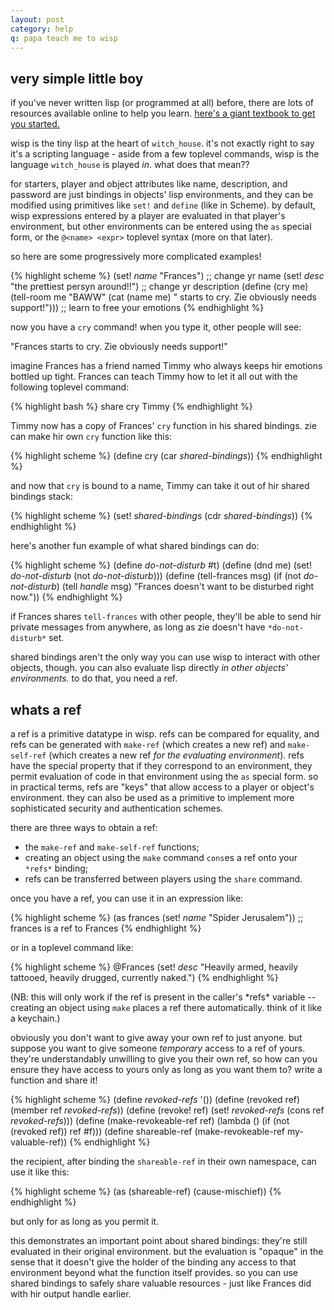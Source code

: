 ```yaml
---
layout: post
category: help
q: papa teach me to wisp
---
```

very simple little boy
----------------------

if you've never written lisp (or programmed at all) before, there are lots of resources available online to help you learn. [here's a giant textbook to get you started.](http://htdp.org/)

wisp is the tiny lisp at the heart of `witch_house`. it's not exactly right to say it's a scripting language - aside from a few toplevel commands, wisp is the language `witch_house` is played _in_. what does that mean??

for starters, player and object attributes like name, description, and password are just bindings in objects' lisp environments, and they can be modified using primitives like `set!` and `define` (like in Scheme). by default, wisp expressions entered by a player are evaluated in that player's environment, but other environments can be entered using the `as` special form, or the `@<name> <expr>` toplevel syntax (more on that later).

so here are some progressively more complicated examples!

{% highlight scheme %}
    (set! *name* "Frances") ;; change yr name
    (set! *desc* "the prettiest persyn around!!") ;; change yr description
    (define (cry me) (tell-room me "BAWW" (cat (name me) " starts to cry. Zie obviously needs support!"))) ;; learn to free your emotions
{% endhighlight %}

now you have a `cry` command! when you type it, other people will see: 

"Frances starts to cry. Zie obviously needs support!"

imagine Frances has a friend named Timmy who always keeps hir emotions bottled up tight. Frances can teach Timmy how to let it all out with the following toplevel command:

{% highlight bash %}
    share cry Timmy
{% endhighlight %}

Timmy now has a copy of Frances' `cry` function in his shared bindings. zie can make hir own `cry` function like this:

{% highlight scheme %}
    (define cry (car *shared-bindings*))
{% endhighlight %}

and now that `cry` is bound to a name, Timmy can take it out of hir shared bindings stack:

{% highlight scheme %}
    (set! *shared-bindings* (cdr *shared-bindings*))
{% endhighlight %}

here's another fun example of what shared bindings can do:

{% highlight scheme %}
    (define *do-not-disturb* #t)
    (define (dnd me) (set! *do-not-disturb* (not *do-not-disturb*)))
    (define (tell-frances msg) (if (not *do-not-disturb*) (tell *handle* msg) "Frances doesn't want to be disturbed right now."))
{% endhighlight %}

if Frances shares `tell-frances` with other people, they'll be able to send hir private messages from anywhere, as long as zie doesn't have `*do-not-disturb*` set.

shared bindings aren't the only way you can use wisp to interact with other objects, though. you can also evaluate lisp directly _in other objects' environments._ to do that, you need a ref.

whats a ref
-----------

a ref is a primitive datatype in wisp. refs can be compared for equality, and refs can be generated with `make-ref` (which creates a new ref) and `make-self-ref` (which creates a new ref _for the evaluating environment_). refs have the special property that if they correspond to an environment, they permit evaluation of code in that environment using the `as` special form. so in practical terms, refs are "keys" that allow access to a player or object's environment. they can also
be used as a primitive to implement more sophisticated security and authentication schemes.

there are three ways to obtain a ref:

- the `make-ref` and `make-self-ref` functions;
- creating an object using the `make` command `cons`es a ref onto your `*refs*` binding;
- refs can be transferred between players using the `share` command.

once you have a ref, you can use it in an expression like:

{% highlight scheme %}
    (as frances (set! *name* "Spider Jerusalem")) ;; frances is a ref to Frances
{% endhighlight %}

or in a toplevel command like:

{% highlight scheme %}
    @Frances (set! *desc* "Heavily armed, heavily tattooed, heavily drugged, currently naked.")
{% endhighlight %}

(NB: this will only work if the ref is present in the caller's \*refs\* variable -- creating an object using `make` places a ref there automatically. think of it like a keychain.)

obviously you don't want to give away your own ref to just anyone. but suppose you want to give someone _temporary_ access to a ref of yours. they're understandably unwilling to give you their own ref, so how can you ensure they have access to yours only as long as you want them to? write a function and share it!

{% highlight scheme %}
    (define *revoked-refs* '())
    (define (revoked ref) (member ref *revoked-refs*))
    (define (revoke! ref) (set! *revoked-refs* (cons ref *revoked-refs*)))
    (define (make-revokeable-ref ref) (lambda () (if (not (revoked ref)) ref #f)))
    (define shareable-ref (make-revokeable-ref my-valuable-ref))
{% endhighlight %}

the recipient, after binding the `shareable-ref` in their own namespace, can use it like this:

{% highlight scheme %}
    (as (shareable-ref) (cause-mischief))
{% endhighlight %}

but only for as long as you permit it.

this demonstrates an important point about shared bindings: they're still evaluated in their original environment. but the evaluation is "opaque" in the sense that it doesn't give the holder of the binding any access to that environment beyond what the function itself provides. so you can use shared bindings to safely share valuable resources - just like Frances did with hir output handle earlier.

